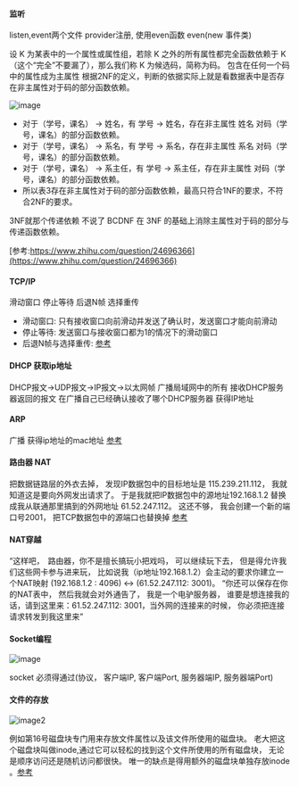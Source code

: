 #### 监听
listen,event两个文件 provider注册, 使用even函数 even(new 事件类)

设 K 为某表中的一个属性或属性组，若除 K 之外的所有属性都完全函数依赖于 K（这个“完全”不要漏了），那么我们称 K 为候选码，简称为码。
包含在任何一个码中的属性成为主属性
根据2NF的定义，判断的依据实际上就是看数据表中是否存在非主属性对于码的部分函数依赖。

![image](https://pic4.zhimg.com/80/51e2689ac9416a91800e63101bee9db7_hd.jpg)

* 对于（学号，课名） → 姓名，有 学号 → 姓名，存在非主属性 姓名 对码（学号，课名）的部分函数依赖。
* 对于（学号，课名） → 系名，有 学号 → 系名，存在非主属性 系名 对码（学号，课名）的部分函数依赖。
* 对于（学号，课名） → 系主任，有 学号 → 系主任，存在非主属性 对码（学号，课名）的部分函数依赖。
* 所以表3存在非主属性对于码的部分函数依赖，最高只符合1NF的要求，不符合2NF的要求。

3NF就那个传递依赖 不说了
BCDNF 在 3NF 的基础上消除主属性对于码的部分与传递函数依赖。

[参考:https://www.zhihu.com/question/24696366](https://www.zhihu.com/question/24696366)

#### TCP/IP
滑动窗口 停止等待 后退N帧 选择重传
* 滑动窗口: 只有接收窗口向前滑动并发送了确认时，发送窗口才能向前滑动
* 停止等待: 发送窗口与接收窗口都为1的情况下的滑动窗口
* 后退N帧与选择重传: [参考](https://mp.weixin.qq.com/s?__biz=MzAxOTc0NzExNg==&mid=2665513384&idx=1&sn=82c45e4430618270a744e212d2f57990&chksm=80d679ebb7a1f0fd27fe1814765a0e60b1c293ca4e09403271b4bb3f38f317439956fdca1bc1&scene=21#wechat_redirect)

#### DHCP 获取ip地址
DHCP报文->UDP报文->IP报文->以太网帧 广播局域网中的所有 接收DHCP服务器返回的报文 在广播自己已经确认接收了哪个DHCP服务器 获得IP地址
#### ARP
广播 获得ip地址的mac地址 [参考](https://mp.weixin.qq.com/s?__biz=MzAxOTc0NzExNg==&mid=2665513160&idx=1&sn=d938db4f1a2d62514b57e92fd8d3d749&scene=21#wechat_redirect)
#### 路由器 NAT
把数据链路层的外衣去掉， 发现IP数据包中的目标地址是 115.239.211.112， 我就知道这是要向外网发出请求了。
于是我就把IP数据包中的源地址192.168.1.2 替换成我从联通那里搞到的外网地址  61.52.247.112。
这还不够， 我会创建一个新的端口号2001， 把TCP数据包中的源端口也替换掉 [参考](https://mp.weixin.qq.com/s?__biz=MzAxOTc0NzExNg==&mid=2665513173&idx=1&sn=6ec5281b12ed5195070fa4df22383595&scene=21#wechat_redirect)
#### NAT穿越
“这样吧，　路由器，你不是擅长搞玩小把戏吗， 可以继续玩下去， 但是得允许我们这些网卡参与进来玩， 比如说我（ip地址192.168.1.2）会主动的要求你建立一个NAT映射 (192.168.1.2 : 4096) <-> (61.52.247.112: 3001)。
“你还可以保存在你的NAT表中，  然后我就会对外通告了， 我是一个电驴服务器， 谁要是想连接我的话，请到这里来：61.52.247.112: 3001，当外网的连接来的时候， 你必须把连接请求转发到我这里来”
#### Socket编程
![image](http://mmbiz.qpic.cn/mmbiz_png/KyXfCrME6UIP5lmpXXQZCXEeUd2sOdTYeRz3u3ccC2JJauiaWbmic2y5ZDztFpQ2JIWJUUdCnZovI0dJibsb6Ajpw/640?wx_fmt=png&tp=webp&wxfrom=5&wx_lazy=1&wx_co=1)

socket 必须得通过(协议， 客户端IP, 客户端Port,  服务器端IP, 服务器端Port) 
#### 文件的存放
![image2](http://mmbiz.qpic.cn/mmbiz_png/KyXfCrME6UKEwsTbaictKOckLQhuE79L4ic7tTOCmIx1fk7PvfC03ofXOJwvVM6tnzNec92RfslgWjKXm5yh2fEA/640?wx_fmt=png&tp=webp&wxfrom=5&wx_lazy=1&wx_co=1)

例如第16号磁盘块专门用来存放文件属性以及该文件所使用的磁盘块。
老大把这个磁盘块叫做inode,通过它可以轻松的找到这个文件所使用的所有磁盘块， 无论是顺序访问还是随机访问都很快。
唯一的缺点是得用额外的磁盘块单独存放inode 。[参考](https://mp.weixin.qq.com/s?__biz=MzAxOTc0NzExNg==&mid=2665513387&idx=1&sn=99665948d0b968cf15c5e7a01ffe166c&chksm=80d679e8b7a1f0febad077b57e8ad73bfb4b08de74814c45e1b1bd61ab4017b5041942403afb&scene=21#wechat_redirect)
